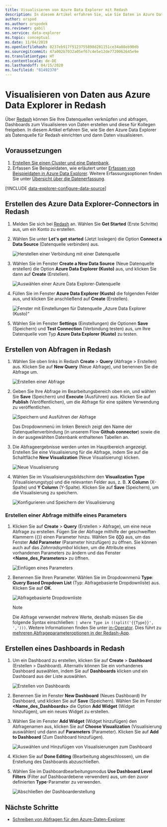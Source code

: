 ```yaml
---
title: Visualisieren von Azure Data Explorer mit Redash
description: In diesem Artikel erfahren Sie, wie Sie Daten in Azure Data Explorer mit dem nativen Redash-Connector visualisieren.
author: orspod
ms.author: orspodek
ms.reviewer: gabil
ms.service: data-explorer
ms.topic: conceptual
ms.date: 11/04/2019
ms.openlocfilehash: 8237eb917f5123755898d281151ce34a08eb90db
ms.sourcegitcommit: 47a002b7032a05ef67c4e5e12de7720062645e9e
ms.translationtype: HT
ms.contentlocale: de-DE
ms.lasthandoff: 04/15/2020
ms.locfileid: "81492370"
---
```

# <a name="visualize-data-from-azure-data-explorer-in-redash"></a>Visualisieren von Daten aus Azure Data Explorer in Redash

Über [Redash](https://redash.io/) können Sie Ihre Datenquellen verknüpfen und abfragen, Dashboards zum Visualisieren von Daten erstellen und diese für Kollegen freigeben. In diesem Artikel erfahren Sie, wie Sie den Azure Data Explorer als Datenquelle für Redash einrichten und dann Daten visualisieren.

## <a name="prerequisites"></a>Voraussetzungen

1. [Erstellen Sie einen Cluster und eine Datenbank](create-cluster-database-portal.md).
1. Erfassen Sie Beispieldaten, wie erläutert unter [Erfassen von Beispieldaten in Azure Data Explorer](ingest-sample-data.md). Weitere Erfassungsoptionen finden Sie unter [Übersicht über die Datenerfassung](ingest-data-overview.md).

[!INCLUDE [data-explorer-configure-data-source](includes/data-explorer-configure-data-source.md)]

## <a name="create-azure-data-explorer-connector-in-redash"></a>Erstellen des Azure Data Explorer-Connectors in Redash 

1. Melden Sie sich bei [Redash](https://www.redash.io/) an. Wählen Sie **Get Started** (Erste Schritte) aus, um ein Konto zu erstellen.
1. Wählen Sie unter **Let's get started** (Jetzt loslegen) die Option **Connect a Data Source** (Datenquelle verbinden) aus.

    ![Herstellen einer Verbindung mit einer Datenquelle](media/redash/connect-data-source.png)

1. Wählen Sie im Fenster **Create a New Data Source** (Neue Datenquelle erstellen) die Option **Azure Data Explorer (Kusto)** aus, und klicken Sie dann auf **Create** (Erstellen). 

    ![Auswählen einer Azure Data Explorer-Datenquelle](media/redash/select-adx-data-source.png)

1. Füllen Sie im Fenster **Azure Data Explorer (Kusto)** die folgenden Felder aus, und klicken Sie anschließend auf **Create** (Erstellen).

    ![Fenster mit Einstellungen für Datenquelle „Azure Data Explorer (Kusto)“](media/redash/adx-settings-window.png)

1. Wählen Sie im Fenster **Settings** (Einstellungen) die Optionen **Save** (Speichern) und **Test Connection** (Verbindung testen) aus, um Ihre Datenquelle vom Typ **Azure Data Explorer (Kusto)** zu testen.

## <a name="create-queries-in-redash"></a>Erstellen von Abfragen in Redash

1. Wählen Sie oben links in Redash **Create** > **Query** (Abfrage > Erstellen) aus. Klicken Sie auf **New Query** (Neue Abfrage), und benennen Sie die Abfrage um.

    ![Erstellen einer Abfrage](media/redash/create-query.png)

1. Geben Sie Ihre Abfrage im Bearbeitungsbereich oben ein, und wählen Sie **Save** (Speichern) und **Execute** (Ausführen) aus. Klicken Sie auf **Publish** (Veröffentlichen), um die Abfrage für eine spätere Verwendung zu veröffentlichen.

    ![Speichern und Ausführen der Abfrage](media/redash/save-and-execute-query.png)

    Das Dropdownmenü im linken Bereich zeigt den Name der Datenquellenverbindung (in unserem Flow **Github connector**) sowie die in der ausgewählten Datenbank enthaltenen Tabellen an. 

1. Die Abfrageergebnisse werden unten im Hauptbereich angezeigt. Erstellen Sie eine Visualisierung für die Abfrage, indem Sie auf die Schaltfläche **New Visualization** (Neue Visualisierung) klicken.

    ![Neue Visualisierung](media/redash/new-visualization.png)

1. Wählen Sie im Visualisierungsbildschirm den **Visualization Type** (Visualisierungstyp) und die relevanten Felder aus, z. B. **X Column** (X-Spalte) und **Y Column** (Y-Spalte). Klicken Sie auf **Save** (Speichern), um die Visualisierung zu speichern.

    ![Konfigurieren und Speichern der Visualisierung](media/redash/configure-visualization.png)

### <a name="create-a-query-using-a-parameter"></a>Erstellen einer Abfrage mithilfe eines Parameters

1. Klicken Sie auf **Create** > **Query** (Erstellen > Abfrage), um eine neue Abfrage zu erstellen. Fügen Sie der Abfrage mithilfe der geschweiften Klammern {{}} einen Parameter hinzu. Wählen Sie **{{}}** aus, um das Fenster **Add Parameter** (Parameter hinzufügen) zu öffnen. Sie können auch auf das *Zahnradsymbol* klicken, um die Attribute eines vorhandenen Parameters zu ändern und das Fenster **<Name_des_Parameters>** zu öffnen. 

    ![Einfügen eines Parameters](media/redash/insert-parameter.png)

1. Benennen Sie Ihren Parameter. Wählen Sie im Dropdownmenü **Type**: **Query Based Dropdown List** (Typ: Abfragebasierte Dropdownliste) aus. Klicken Sie auf **OK**.

    ![Abfragebasierte Dropdownliste](media/redash/query-based-dropdown-list.png)

    > [!NOTE]
    > Die Abfrage verwendet mehrere Werte, deshalb müssen Sie die folgende Syntax einschließen: `| where Type in ((split('{{Type}}', ',')))`. Weitere Informationen finden Sie unter [in-Operator](kusto/query/inoperator.md). Dies führt zu [mehreren Abfrageparameteroptionen in der Redash-App](https://redash.io/help/user-guide/querying/query-parameters#Serialized-Multi-Select-Query-Parametersredash.io).

## <a name="create-a-dashboard-in-redash"></a>Erstellen eines Dashboards in Redash

1. Um ein Dashboard zu erstellen, klicken Sie auf **Create** > **Dashboard** (Erstellen > Dashboard). Alternativ können Sie ein vorhandenes Dashboard auswählen, indem Sie auf **Dashboards** klicken und ein Dashboard aus der Liste auswählen.

    ![Erstellen von Dashboards](media/redash/create-dashboard.png)

1. Benennen Sie im Fenster **New Dashboard** (Neues Dashboard) Ihr Dashboard, und klicken Sie auf **Save** (Speichern). Wählen Sie im Fenster **<Name_des_Dashboards>** die Option **Add Widget** (Widget hinzufügen), um ein neues Widget zu erstellen. 

1. Wählen Sie im Fenster **Add Widget** (Widget hinzufügen) den Abfragenamen aus, klicken Sie auf **Choose Visualization** (Visualisierung auswählen) und dann auf **Parameters** (Parameter). Klicken Sie auf **Add to Dashboard** (Zum Dashboard hinzufügen).

   ![Auswählen und Hinzufügen von Visualisierungen zum Dashboard](media/redash/add-widget-window.png)

1. Klicken Sie auf **Done Editing** (Bearbeitung abgeschlossen), um die Erstellung des Dashboards abzuschließen.

1.  Wählen Sie im Dashboardbearbeitungsmodus **Use Dashboard Level Filters** (Filter auf Dashboardebene verwenden) aus, um den zuvor definierten **Type**-Parameter zu verwenden.

    ![Abschließen der Dashboarderstellung](media/redash/complete-dashboard.png)

## <a name="next-steps"></a>Nächste Schritte

* [Schreiben von Abfragen für den Azure-Daten-Explorer](write-queries.md)



